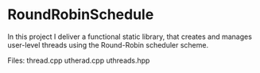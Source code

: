 # RoundRobinSchedule

In this project I deliver a functional static library, that creates and manages user-level threads 
using the Round-Robin scheduler scheme.

Files:
thread.cpp
utherad.cpp
uthreads.hpp

